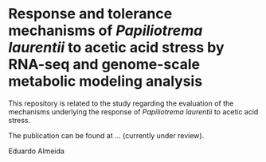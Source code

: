 # **Response and tolerance mechanisms of *Papiliotrema laurentii* to acetic acid stress by RNA-seq and genome-scale metabolic modeling analysis**

This repository is related to the study regarding the evaluation of the mechanisms underlying the response of *Papiliotrema laurentii* to acetic acid stress.

The publication can be found at ... (currently under review).

Eduardo Almeida
